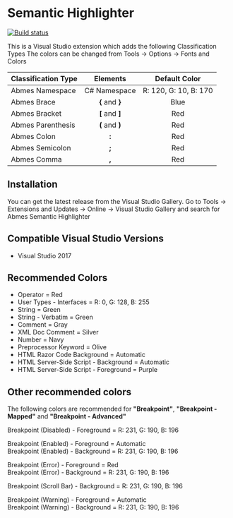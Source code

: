Semantic Highlighter
=========================
[![Build status](https://ci.appveyor.com/api/projects/status/ga0hpujttna3ot73?svg=true)](https://ci.appveyor.com/project/abmes/semantichighlighter)

This is a Visual Studio extension which adds the following Classification Types
The colors can be changed from Tools -> Options -> Fonts and Colors

| Classification Type |       Elements       |     Default Color     |
|:--------------------|:--------------------:|:---------------------:|
| Abmes Namespace     | C# Namespace         | R: 120, G: 10, B: 170 |
| Abmes Brace         | **{** and **}**      | Blue                  |
| Abmes Bracket       | **[** and **]**      | Red                   |
| Abmes Parenthesis   | **(** and **)**      | Red                   |
| Abmes Colon         | **:**                | Red                   |
| Abmes Semicolon     | **;**                | Red                   |
| Abmes Comma         | **,**                | Red                   |


Installation
------------
You can get the latest release from the Visual Studio Gallery. Go to Tools -> Extensions and Updates -> Online -> Visual Studio Gallery and search for Abmes Semantic Highlighter


Compatible Visual Studio Versions
---------------------------------
* Visual Studio 2017


Recommended Colors
------------------
- Operator = Red
- User Types - Interfaces = R: 0, G: 128, B: 255
- String = Green
- String - Verbatim = Green
- Comment = Gray
- XML Doc Comment = Silver
- Number = Navy
- Preprocessor Keyword = Olive
- HTML Razor Code Background = Automatic
- HTML Server-Side Script - Background = Automatic
- HTML Server-Side Script - Foreground = Purple


Other recommended colors
------------------------
The following colors are recommended for **"Breakpoint"**, **"Breakpoint - Mapped"** and **"Breakpoint - Advanced"**

Breakpoint (Disabled) - Foreground = R: 231, G: 190, B: 196

Breakpoint (Enabled) - Foreground = Automatic  
Breakpoint (Enabled) - Background = R: 231, G: 190, B: 196

Breakpoint (Error) - Foreground = Red  
Breakpoint (Error) - Background = R: 231, G: 190, B: 196

Breakpoint (Scroll Bar) - Background = R: 231, G: 190, B: 196

Breakpoint (Warning) - Foreground = Automatic  
Breakpoint (Warning) - Background = R: 231, G: 190, B: 196
